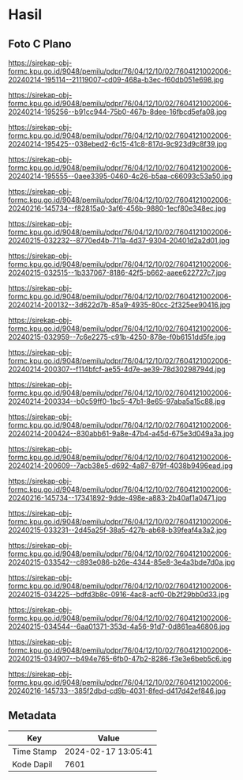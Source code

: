 # Hasil

## Foto C Plano

https://sirekap-obj-formc.kpu.go.id/9048/pemilu/pdpr/76/04/12/10/02/7604121002006-20240214-195114--21119007-cd09-468a-b3ec-f60db051e698.jpg

https://sirekap-obj-formc.kpu.go.id/9048/pemilu/pdpr/76/04/12/10/02/7604121002006-20240214-195256--b91cc944-75b0-467b-8dee-16fbcd5efa08.jpg

https://sirekap-obj-formc.kpu.go.id/9048/pemilu/pdpr/76/04/12/10/02/7604121002006-20240214-195425--038ebed2-6c15-41c8-817d-9c923d9c8f39.jpg

https://sirekap-obj-formc.kpu.go.id/9048/pemilu/pdpr/76/04/12/10/02/7604121002006-20240214-195555--0aee3395-0460-4c26-b5aa-c66093c53a50.jpg

https://sirekap-obj-formc.kpu.go.id/9048/pemilu/pdpr/76/04/12/10/02/7604121002006-20240216-145734--f82815a0-3af6-456b-9880-1ecf80e348ec.jpg

https://sirekap-obj-formc.kpu.go.id/9048/pemilu/pdpr/76/04/12/10/02/7604121002006-20240215-032232--8770ed4b-711a-4d37-9304-20401d2a2d01.jpg

https://sirekap-obj-formc.kpu.go.id/9048/pemilu/pdpr/76/04/12/10/02/7604121002006-20240215-032515--1b337067-8186-42f5-b662-aaee622727c7.jpg

https://sirekap-obj-formc.kpu.go.id/9048/pemilu/pdpr/76/04/12/10/02/7604121002006-20240214-200132--3d622d7b-85a9-4935-80cc-2f325ee90416.jpg

https://sirekap-obj-formc.kpu.go.id/9048/pemilu/pdpr/76/04/12/10/02/7604121002006-20240215-032959--7c6e2275-c91b-4250-878e-f0b6151dd5fe.jpg

https://sirekap-obj-formc.kpu.go.id/9048/pemilu/pdpr/76/04/12/10/02/7604121002006-20240214-200307--f114bfcf-ae55-4d7e-ae39-78d30298794d.jpg

https://sirekap-obj-formc.kpu.go.id/9048/pemilu/pdpr/76/04/12/10/02/7604121002006-20240214-200334--b0c59ff0-1bc5-47b1-8e65-97aba5a15c88.jpg

https://sirekap-obj-formc.kpu.go.id/9048/pemilu/pdpr/76/04/12/10/02/7604121002006-20240214-200424--830abb61-9a8e-47b4-a45d-675e3d049a3a.jpg

https://sirekap-obj-formc.kpu.go.id/9048/pemilu/pdpr/76/04/12/10/02/7604121002006-20240214-200609--7acb38e5-d692-4a87-879f-4038b9496ead.jpg

https://sirekap-obj-formc.kpu.go.id/9048/pemilu/pdpr/76/04/12/10/02/7604121002006-20240216-145734--17341892-9dde-498e-a883-2b40af1a0471.jpg

https://sirekap-obj-formc.kpu.go.id/9048/pemilu/pdpr/76/04/12/10/02/7604121002006-20240215-033231--2d45a25f-38a5-427b-ab68-b39feaf4a3a2.jpg

https://sirekap-obj-formc.kpu.go.id/9048/pemilu/pdpr/76/04/12/10/02/7604121002006-20240215-033542--c893e086-b26e-4344-85e8-3e4a3bde7d0a.jpg

https://sirekap-obj-formc.kpu.go.id/9048/pemilu/pdpr/76/04/12/10/02/7604121002006-20240215-034225--bdfd3b8c-0916-4ac8-acf0-0b2f29bb0d33.jpg

https://sirekap-obj-formc.kpu.go.id/9048/pemilu/pdpr/76/04/12/10/02/7604121002006-20240215-034544--6aa01371-353d-4a56-91d7-0d861ea46806.jpg

https://sirekap-obj-formc.kpu.go.id/9048/pemilu/pdpr/76/04/12/10/02/7604121002006-20240215-034907--b494e765-6fb0-47b2-8286-f3e3e6beb5c6.jpg

https://sirekap-obj-formc.kpu.go.id/9048/pemilu/pdpr/76/04/12/10/02/7604121002006-20240216-145733--385f2dbd-cd9b-4031-8fed-d417d42ef846.jpg


## Metadata

| Key        | Value               |
| ---------- | ------------------- |
| Time Stamp | 2024-02-17 13:05:41 |
| Kode Dapil | 7601                |



